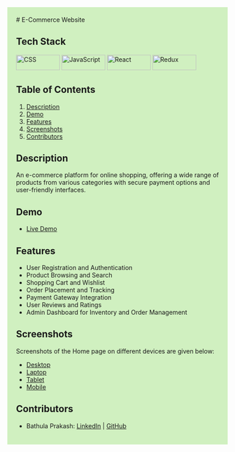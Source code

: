 <div style="background-color: #d0f0c0; padding: 20px;">
# E-Commerce Website

## Tech Stack

<div >
  <img src="https://img.shields.io/badge/CSS3-1572B6?style=for-the-badge&logo=css3&logoColor=white" width="100" height="35" alt="CSS"/>
  <img src="https://img.shields.io/badge/JavaScript-F7DF1E?style=for-the-badge&logo=javascript&logoColor=black" width="100" height="35" alt="JavaScript"/>
  <img src="https://img.shields.io/badge/React-20232A?style=for-the-badge&logo=react&logoColor=61DAFB" width="100" height="35" alt="React"/>
  <img src="https://img.shields.io/badge/Redux-593D88?style=for-the-badge&logo=redux&logoColor=white" width="100" height="35" alt="Redux"/>
</div>

## Table of Contents

1. [Description](#description)
2. [Demo](#demo)
3. [Features](#features)
4. [Screenshots](#screenshots)
5. [Contributors](#contributors)

## Description

An e-commerce platform for online shopping, offering a wide range of products from various categories with secure payment options and user-friendly interfaces.

## Demo

- [Live Demo](https://green-paradise-team.netlify.app)

## Features

- User Registration and Authentication
- Product Browsing and Search
- Shopping Cart and Wishlist
- Order Placement and Tracking
- Payment Gateway Integration
- User Reviews and Ratings
- Admin Dashboard for Inventory and Order Management

## Screenshots

Screenshots of the Home page on different devices are given below:

- [Desktop](./Images/Home-Page_Desktop.png)
- [Laptop](./Images/Home-Page_Laptop.png)
- [Tablet](./Images/Home-Page_Tablet.png)
- [Mobile](./Images/Home-Page_Mobile.png)

## Contributors

- Bathula Prakash: [LinkedIn](https://www.linkedin.com/in/bathulaprakash/) | [GitHub](https://github.com/PrakashBathula88)
</div>
